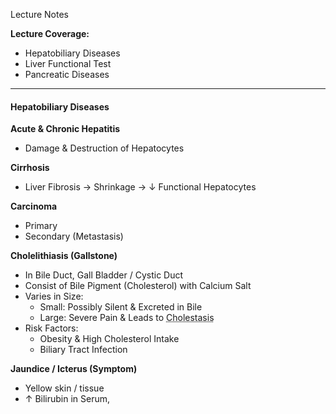 Lecture Notes

**Lecture Coverage:**
- Hepatobiliary Diseases
- Liver Functional Test
- Pancreatic Diseases

---
#### **Hepatobiliary Diseases**
**Acute & Chronic Hepatitis**
- Damage & Destruction of Hepatocytes

**Cirrhosis**
- Liver Fibrosis → Shrinkage → ↓ Functional Hepatocytes

**Carcinoma**
- Primary
- Secondary (Metastasis)

**Cholelithiasis (Gallstone)**
- In Bile Duct, Gall Bladder / Cystic Duct
- Consist of Bile Pigment (Cholesterol) with Calcium Salt
- Varies in Size:
	- Small: Possibly Silent & Excreted in Bile
	- Large: Severe Pain & Leads to <abbr Title="Reduced / Obstructed Bile Flow">Cholestasis</abbr>
- Risk Factors:
	- Obesity & High Cholesterol Intake
	- Biliary Tract Infection

**Jaundice / Icterus (Symptom)**
- Yellow skin / tissue
- ↑ Bilirubin in Serum, 